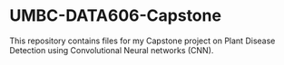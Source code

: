 # UMBC-DATA606-Capstone
This repository contains files for my Capstone project on Plant Disease Detection using Convolutional Neural networks (CNN).
